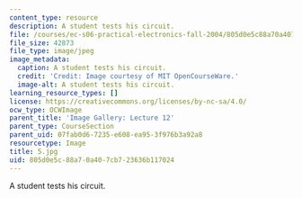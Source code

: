 ```yaml
---
content_type: resource
description: A student tests his circuit.
file: /courses/ec-s06-practical-electronics-fall-2004/805d0e5c88a70a407cb723636b117024_5.jpg
file_size: 42873
file_type: image/jpeg
image_metadata:
  caption: A student tests his circuit.
  credit: 'Credit: Image courtesy of MIT OpenCourseWare.'
  image-alt: A student tests his circuit.
learning_resource_types: []
license: https://creativecommons.org/licenses/by-nc-sa/4.0/
ocw_type: OCWImage
parent_title: 'Image Gallery: Lecture 12'
parent_type: CourseSection
parent_uid: 07fab0d6-7235-e608-ea95-3f976b3a92a8
resourcetype: Image
title: 5.jpg
uid: 805d0e5c-88a7-0a40-7cb7-23636b117024
---
```

A student tests his circuit.